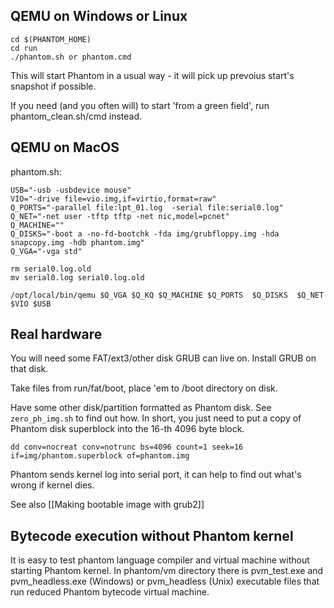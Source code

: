 ## QEMU on Windows or Linux ##

```
cd $(PHANTOM_HOME)
cd run
./phantom.sh or phantom.cmd
```

This will start Phantom in a usual way - it will pick up prevoius start's snapshot if possible.

If you need (and you often will) to start 'from a green field', run phantom_clean.sh/cmd instead.

## QEMU on MacOS ##

phantom.sh:

```
USB="-usb -usbdevice mouse"
VIO="-drive file=vio.img,if=virtio,format=raw"
Q_PORTS="-parallel file:lpt_01.log  -serial file:serial0.log"
Q_NET="-net user -tftp tftp -net nic,model=pcnet"
Q_MACHINE=""
Q_DISKS="-boot a -no-fd-bootchk -fda img/grubfloppy.img -hda snapcopy.img -hdb phantom.img"
Q_VGA="-vga std"

rm serial0.log.old
mv serial0.log serial0.log.old

/opt/local/bin/qemu $Q_VGA $Q_KQ $Q_MACHINE $Q_PORTS  $Q_DISKS  $Q_NET $VIO $USB
```

## Real hardware ##

You will need some FAT/ext3/other disk GRUB can live on. Install GRUB on that disk.

Take files from run/fat/boot, place 'em to /boot directory on disk.

Have some other disk/partition formatted as Phantom disk. See `zero_ph_img.sh` to find out how.
In short, you just need to put a copy of Phantom disk superblock into the 16-th 4096 byte block.

`dd conv=nocreat conv=notrunc bs=4096 count=1 seek=16 if=img/phantom.superblock of=phantom.img`

Phantom sends kernel log into serial port, it can help to find out what's wrong if kernel dies.

See also [[Making bootable image with grub2]]

## Bytecode execution without Phantom kernel ##

It is easy to test phantom language compiler and virtual machine without starting Phantom kernel.
In phantom/vm directory there is pvm_test.exe and pvm_headless.exe (Windows) or pvm_headless (Unix)
executable files that run reduced Phantom bytecode virtual machine.

